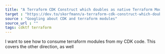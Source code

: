 ```yaml
---
title: "A Terraform CDK Construct which doubles as native Terraform Module"
target : "https://dev.to/skorfmann/a-terraform-cdk-construct-which-doubles-as-native-terraform-module-447k"
source : "Googling about CDK and terraform modules"
source_url : ""
tags: cdktf terraform
---
```


I want to see how to consume terraform modules from my CDK code. This covers the other direction, as well